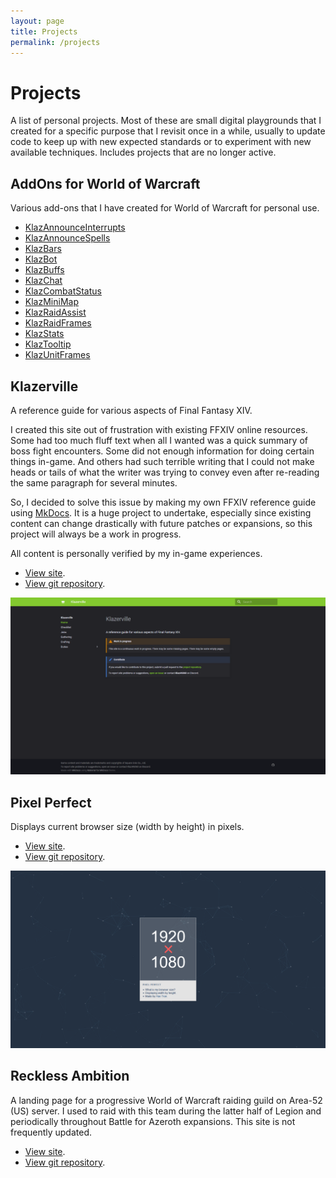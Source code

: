 ```yaml
---
layout: page
title: Projects
permalink: /projects
---
```


# Projects

A list of personal projects. Most of these are small digital playgrounds that I created for a specific purpose that I revisit once in a while, usually to update code to keep up with new expected standards or to experiment with new available techniques. Includes projects that are no longer active.

## AddOns for World of Warcraft

Various add-ons that I have created for World of Warcraft for personal use.

- [KlazAnnounceInterrupts](https://github.com/haothitran/KlazAnnounceInterrupts)
- [KlazAnnounceSpells](https://github.com/haothitran/KlazAnnounceSpells)
- [KlazBars](https://github.com/haothitran/KlazBars)
- [KlazBot](https://github.com/haothitran/KlazBot)
- [KlazBuffs](https://github.com/haothitran/KlazBuffs)
- [KlazChat](https://github.com/haothitran/KlazChat)
- [KlazCombatStatus](https://github.com/haothitran/KlazCombatStatus)
- [KlazMiniMap](https://github.com/haothitran/KlazMiniMap)
- [KlazRaidAssist](https://github.com/haothitran/KlazRaidAssist)
- [KlazRaidFrames](https://github.com/haothitran/KlazRaidFrames)
- [KlazStats](https://github.com/haothitran/KlazStats)
- [KlazTooltip](https://github.com/haothitran/KlazTooltip)
- [KlazUnitFrames](https://github.com/haothitran/KlazUnitFrames)

## Klazerville

A reference guide for various aspects of Final Fantasy XIV.

I created this site out of frustration with existing FFXIV online resources. Some had too much fluff text when all I wanted was a quick summary of boss fight encounters. Some did not enough information for doing certain things in-game. And others had such terrible writing that I could not make heads or tails of what the writer was trying to convey even after re-reading the same paragraph for several minutes.

So, I decided to solve this issue by making my own FFXIV reference guide using [MkDocs](https://www.mkdocs.org/). It is a huge project to undertake, especially since existing content can change drastically with future patches or expansions, so this project will always be a work in progress.

All content is personally verified by my in-game experiences.

- [View site](https://klazerville.com/).
- [View git repository](https://github.com/haothitran/klazerville).

[![](assets/projects-screenshots/klazerville.png)](https://klazerville.com/)

## Pixel Perfect

Displays current browser size (width by height) in pixels.

- [View site](https://haothitran.github.io/pixel-perfect/).
- [View git repository](https://github.com/haothitran/pixel-perfect).

[![](assets/projects-screenshots/pixel-perfect.png)](https://haothitran.github.io/pixel-perfect/)

## Reckless Ambition

A landing page for a progressive World of Warcraft raiding guild on Area-52 (US) server. I used to raid with this team during the latter half of Legion and periodically throughout Battle for Azeroth expansions. This site is not frequently updated.

- [View site](https://reckless-ambition.com/).
- [View git repository](https://github.com/haothitran/reckless-ambition).
